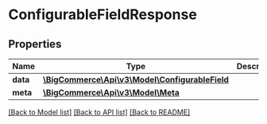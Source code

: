 # ConfigurableFieldResponse

## Properties
Name | Type | Description | Notes
------------ | ------------- | ------------- | -------------
**data** | [**\BigCommerce\Api\v3\Model\ConfigurableField**](ConfigurableField.md) |  | [optional] 
**meta** | [**\BigCommerce\Api\v3\Model\Meta**](Meta.md) |  | [optional] 

[[Back to Model list]](../README.md#documentation-for-models) [[Back to API list]](../README.md#documentation-for-api-endpoints) [[Back to README]](../README.md)


